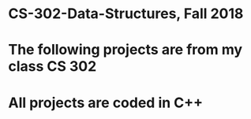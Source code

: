 # CS-302-Data-Structures, Fall 2018
# The following projects are from my class CS 302
# All projects are coded in C++
